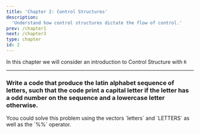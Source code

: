 ```yaml
---
title: 'Chapter 2: Control Structures'
description:
  'Understand how control structures dictate the flow of control.'
prev: /chapter1
next: /chapter3
type: chapter
id: 2
---
```



<exercise id="1" title="General Information">

In this chapter we will consider an introduction to Control Structure with `R`

</exercise>

<exercise id="2" title="A simple example of control structures" type = "slides">

<slides source="chapter2_01">
</slides>


</exercise>

<exercise id="3" title="Logical operators" type = "slides">

<slides source="chapter2_02">
</slides>

</exercise>

<exercise id = "4" title ="If/else statement" type = "slides">

<slides source="chapter2_03">
</slides>

</exercise>

<exercise id = "5" title ="Logical operators and If/else statement: Exercises" type = "slides">

---

### Write a code that produce the latin alphabet sequence of letters, such that the code print a capital letter if the letter has a odd number on the sequence and a lowercase letter otherwise.

<codeblock id="02_02">
Ycou could solve this problem using the vectors `letters` and `LETTERS` as well as the `%%` operator.
</codeblock>


</exercise>